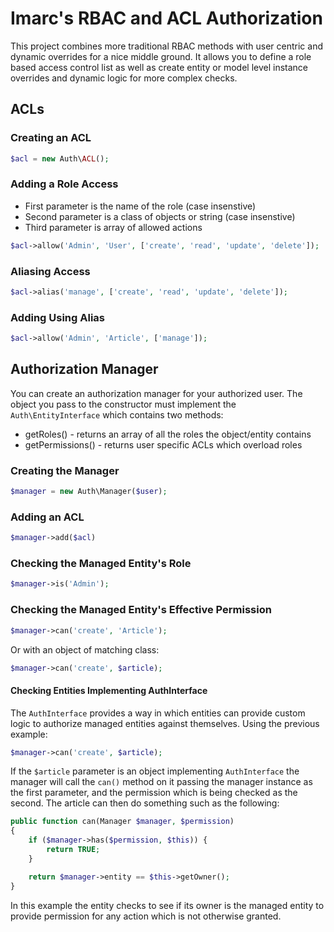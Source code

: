 Imarc's RBAC and ACL Authorization
============

This project combines more traditional RBAC methods with user centric and dynamic overrides for
a nice middle ground.  It allows you to define a role based access control list as well as create
entity or model level instance overrides and dynamic logic for more complex checks.

## ACLs

### Creating an ACL

```php
$acl = new Auth\ACL();
```

### Adding a Role Access

- First parameter is the name of the role (case insenstive)
- Second parameter is a class of objects or string (case insenstive)
- Third parameter is array of allowed actions

```php
$acl->allow('Admin', 'User', ['create', 'read', 'update', 'delete']);
```

### Aliasing Access

```php
$acl->alias('manage', ['create', 'read', 'update', 'delete']);
```

### Adding Using Alias

```php
$acl->allow('Admin', 'Article', ['manage']);
```

## Authorization Manager

You can create an authorization manager for your authorized user.  The object you pass to the
constructor must implement the `Auth\EntityInterface` which contains two methods:

- getRoles() - returns an array of all the roles the object/entity contains
- getPermissions() - returns user specific ACLs which overload roles

### Creating the Manager

```php
$manager = new Auth\Manager($user);
```

### Adding an ACL

```php
$manager->add($acl)
```

### Checking the Managed Entity's Role

```php
$manager->is('Admin');
```

### Checking the Managed Entity's Effective Permission

```php
$manager->can('create', 'Article');
```

Or with an object of matching class:

```php
$manager->can('create', $article);
```

#### Checking Entities Implementing AuthInterface

The `AuthInterface` provides a way in which entities can provide custom logic to authorize
managed entities against themselves.  Using the previous example:

```php
$manager->can('create', $article);
```

If the `$article` parameter is an object implementing `AuthInterface` the manager will call
the `can()` method on it passing the manager instance as the first parameter, and the permission
which is being checked as the second.  The article can then do something such as the following:

```php
public function can(Manager $manager, $permission)
{
	if ($manager->has($permission, $this)) {
		return TRUE;
	}

	return $manager->entity == $this->getOwner();
}
```

In this example the entity checks to see if its owner is the managed entity to provide permission
for any action which is not otherwise granted.
